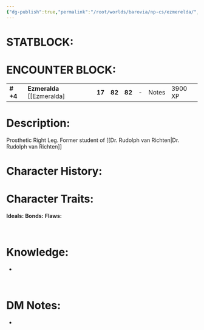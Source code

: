 ```yaml
---
{"dg-publish":true,"permalink":"/root/worlds/barovia/np-cs/ezmerelda/","tags":["Barovia"]}
---
```


# **STATBLOCK:**


# **ENCOUNTER BLOCK:**

|           |                               |        |        |        |     |       |         |
|-----------|-------------------------------|--------|--------|--------|-----|-------|---------|
| **\# +4** | **Ezmeralda** \[\[Ezmeralda\] | **17** | **82** | **82** | \-  | Notes | 3900 XP |

# **Description:**

Prosthetic Right Leg.
Former student of [[Dr. Rudolph van Richten\|Dr. Rudolph van Richten]] 

# **Character History:**


# **Character Traits:** 

**Ideals:**
**Bonds:**
**Flaws:**

 

# **Knowledge:**

-    

 

# **DM Notes:**

-    
